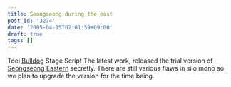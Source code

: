 ```yaml
---
title: Seongseong during the east
post_id: '3274'
date: '2005-04-15T02:01:59+09:00'
draft: true
tags: []
---
```


Toei [Bulldog](https://danmaq.com/!/thA/) Stage Script The latest work, released the trial version of [Seongseong Eastern](https://danmaq.com/!/thA/) secretly. There are still various flaws in silo mono so we plan to upgrade the version for the time being.
